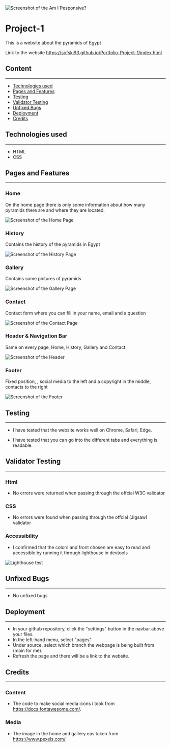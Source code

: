 ![Screenshot of the Am I Pesponsive? ](./assets/images/Skärmbild_28-4-2024_14333_ui.dev.jpeg "AM I Pesponsive?")

# Project-1

This is a website about the pyramids of Egypt

Link to the website https://sofski93.github.io/Portfolio-Project-1/index.html

## Content
---

* [Technologies used](https://github.com/Sofski93/Portfolio-Project-1/blob/main/README.md#technologies-used)
* [Pages and Features](https://github.com/Sofski93/Portfolio-Project-1/blob/main/README.md#pages-and-features)
* [Testing](https://github.com/Sofski93/Portfolio-Project-1/blob/main/README.md#testing)
* [Validator Testing](https://github.com/Sofski93/Portfolio-Project-1/blob/main/README.md#validator-testing)
* [Unfixed Bugs](https://github.com/Sofski93/Portfolio-Project-1/blob/main/README.md#unfixed-bugs)
* [Deployment](https://github.com/Sofski93/Portfolio-Project-1/blob/main/README.md#deployment)
* [Credits](https://github.com/Sofski93/Portfolio-Project-1/blob/main/README.md#credits)


## Technologies used
---

* HTML
* CSS


## Pages and Features
---

### Home

On the home page there is only some information about how many pyramids there are and where they are located.

![Screenshot of the Home Page](./assets/images/Home.jpeg "Home")

### History

Contains the history of the pyramids in Egypt

![Screenshot of the History Page](./assets/images/History.jpeg "History")

### Gallery

Contains some pictures of pyramids

![Screenshot of the Gallery Page](./assets/images/Gallery.jpeg "Gallery")

### Contact

Contact form where you can fill in your name, email and a question

![Screenshot of the Contact Page](./assets/images/Contact.jpeg "Contact")

### Header & Navigation Bar

Same on every page, Home, History, Gallery and Contact.

![Screenshot of the Header](./assets/images/Header.jpeg "Header")

### Footer

Fixed position, , social media to the left and a copyright in the middle, contacts to the right

![Screenshot of the Footer](./assets/images/Footer.jpeg "Footer")


## Testing
---
* I have tested that the website works well on Chrome, Safari, Edge.

* I have tested that you can go into the different tabs and everything is readable.

## Validator Testing
---

### Html

* No errors were returned when passing through the offcial W3C validator
### CSS

* No errors were found when passing through the offcial (Jigsaw) validator

### Accessibility

* I confirmed that the colors and front chosen are easy to read and accessible by running it through lighthouse in devtools

 ![Lighthouse test](./assets/images/prtsc.png)

## Unfixed Bugs
---

* No unfixed bugs
  

## Deployment
---
* In your github repository, click the "settings" button in the navbar above your files.
* In the left-hand menu, select "pages".
* Under source, select which branch the webpage is being built from (main for me).
* Refresh the page and there will be a link to the website.

## Credits
---

### Content

* The code to make social media icons i took from https://docs.fontawesome.com/.

 ### Media

* The image in the home and gallery eas taken from https://www.pexels.com/ 



